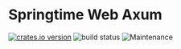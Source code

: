 # Springtime Web Axum

[![crates.io version](https://img.shields.io/crates/v/springtime-web-axum.svg)](https://crates.io/crates/springtime-web-axum)
![build status](https://github.com/krojew/springtime/actions/workflows/rust.yml/badge.svg)
![Maintenance](https://img.shields.io/maintenance/yes/2023)
